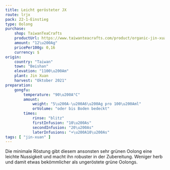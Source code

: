 ```yaml
---
title: Leicht gerösteter JX
route: lrjx
pack: 22-1-Einstieg
type: Oolong
purchase:
    shop: TaiwanTeaCrafts
    productUrl: https://www.taiwanteacrafts.com/product/organic-jin-xuan-oolong-tea
    amount: "12\u200Ag"
    pricePer100g: 0,16
    currency: $
origin:
    country: "Taiwan"
    town: "Beishan"
    elevation: "1100\u200Am"
    plant: Jin Xuan
    harvest: "Oktober 2021"
preparation:
    gongfu:
        temperature: "90\u200A°C"
        amount:
            weight: "5\u200A-\u200A6\u200Ag pro 100\u200Aml"
            orVolume: "oder bis Boden bedeckt"
        times:
            rinse: "blitz"
            firstInfusion: "10\u200As"
            secondInfusion: "20\u200As"
            laterInfusions: "+\u200A10\u200As"
tags: [ "jin-xuan" ]
---
```

Die minimale Röstung gibt diesem ansonsten sehr grünen Oolong eine leichte Nussigkeit und macht ihn robuster in der Zubereitung. Weniger herb und damit etwas bekömmlicher als ungeröstete grüne Oolongs.